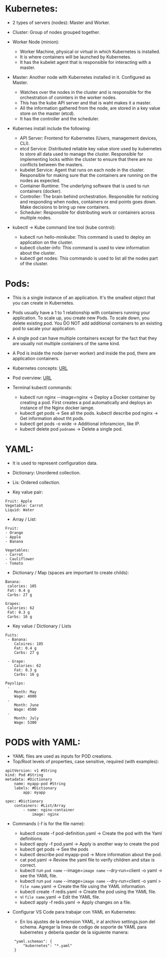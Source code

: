 # Kubernetes:

- 2 types of servers (nodes): Master and Worker.

- Cluster: Group of nodes grouped together.

- Worker Node (minion): 
	* Worker Machine, physical or virtual in which Kubernetes is installed.
	* It is where containers will be launched by Kubernetes.
	* It has the kubelet agent that is responsible for interacting with a master.

- Master: Another node with Kubernetes installed in it. Configured as Master.
	* Watches over the nodes in the cluster and is responsible for the orchestration of coninters in the worker nodes.
	* This has the kube API server and that is waht makes it a master.
	* All the information gathered from the node, are stored in a key value store on the master (etcd).
	* It has the controller and the scheduler.

- Kubernes install include the following:
	* API Server: Frontend for Kubernetes (Users, management devices, CLI).
	* etcd Service: Distributed reliable key value store used by kubernetes to store all data used to manage the cluster. Responsible for implementing locks within the cluster to ensure that there are no conflicts between the masters.
	* kubelet Service: Agent that runs on each node in the cluster. Responsible for making sure that the containers are running on the nodes as expected.
	* Container Runtime: The underlying software that is used to run containers (docker).
	* Controller: The brain behind orchestration. Responsible for noticing and responding when nodes, containers or end points goes down. Make decisions to bring up new containers.
	* Scheduler: Responsible for distributing work or containers across multiple nodes.

- kubectl -> Kube command line tool (kube control):
	* kubectl run hello-minikube: This command is used to deploy an application on the cluster.
	* kubectl cluster-info: This command is used to view information about the cluster.
	* kubectl get nodes: This commando is used to list all the nodes part of the cluster.


# Pods:

- This is a single instance of an application. It's the smallest object that you can create in Kubernetes.
- Pods usually have a 1 to 1 relationship with containers running your application. To scale up, you create new Pods. To scale down, you delete existing pod. You DO NOT add additional containers to an existing pod to sacale your application.
- A single pod can have multiple containers except for the fact that they are usually not multiple containers of the same kind.
- A Pod is inside the node (server worker) and inside the pod, there are application containers.
- Kubernetes concepts: [URL](https://kubernetes.io/docs/concepts/)
- Pod overview: [URL](https://kubernetes.io/docs/concepts/workloads/pods/)

- Terminal kubectl commands:
	* kubectl run nginx --image=nginx -> Deploy a Docker container by creating a pod. First creates a pod automatically and deploys an instance of the Nginx docker iamge.
	* kubectl get pods -> See all the pods.
	kubectl describe pod nginx -> Get information about tht pods.
	* kubectl get pods -o wide -> Additional inforamcion, like IP.
	* kubectl delete pod `podname` -> Delete a single pod.


# YAML:

- It is used to represent configuration data.
- Dictionary: Unordered collection.
- Lis: Ordered collection.

- Key value pair:
```
Fruit: Apple
Vegetable: Carrot
Liquid: Water
```

- Array / List:
```
Fruit:
- Orange
- Apple
- Banana

Vegetables:
- Carrot
- Cauliflower
- Tomato
```

- Dictionary / Map (spaces are important to create childs):
```
Banana:
 calories: 105
 Fat: 0.4 g
 Carbs: 27 g

Grapes:
 Calories: 62
 Fat: 0.3 g
 Carbs: 16 g
```

- Key value / Dictionary / Lists
```
Fuits:
 - Banana:
	Caloires: 105
	Fat: 0.4 g
	Carbs: 27 g

 - Grape:
	Calories: 62
	Fat: 0.3 g
	Carbs: 16 g
```

```
Payslips:
 - 
	Month: May
	Wage: 4000
 -
	Month: June
	Wage: 4500
 -
	Month: July
	Wage: 5300
```

# PODS with YAML:

- YAML files are used as inputs for POD creations.
 - Top/Root levels of properties, case sensitive, required (with examples):

```
apitVersion: v1 #String
kind: Pod #String
metadata: #Dictionary
	name: myapp-pod #String
	labels: #Dictionary
		app: myapp

spec: #Dictionary
	containers: #List/Array
		- name: nginx-container
			image: nginx
```

- Commands (-f is for the file name):
	* kubectl create -f pod-definition.yaml -> Create the pod with the Yaml definitions.
	* kubectl apply -f pod.yaml -> Apply is another way to create the pod
	* kubectl get pods -> See the pods
	* kubectl describe pod myapp-pod -> More information about the pod.
	* cat pod.yaml -> Review the yaml file to verify children and sitax is correct.
	* kubectl run `pod name` --image=`image name` --dry-run=client -o yaml ->  see the YAML file.
	* kubectl run `pod name` --image=`image name` --dry-run=client -o yaml > `file name`.yaml -> Create the file using the YAML information.
	* kubectl create -f redis.yaml -> Create the pod using the YAML file.
	* vi `file name`.yaml -> Edit the YAML file.
	* kubectl apply -f redis.yaml -> Apply changes on a file.

- Configurar VS Code para trabajar con YAML en Kubernetes:
	* En los ajustes de la extension YAML, ir al archivo settings.json del schema. Agregar la linea de codigo de soporte de YAML para kubernetes y deberia quedar de la siguiente manera:
```
    "yaml.schemas": {
        "kubernetes": "*.yaml"
    }
```